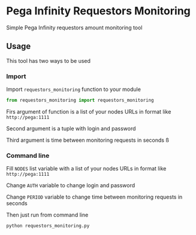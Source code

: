 # Pega Infinity Requestors Monitoring
Simple Pega Infinity requestors amount monitoring tool

## Usage
This tool has two ways to be used

### Import
Import `requestors_monitoring` function to your module
```python
from requestors_monitoring import requestors_monitoring
```

Firs argument of function is a list of your nodes URLs in format like `http://pega:1111`

Second argument is a tuple with login and password

Third argument is time between monitoring requests in seconds
ß


### Command line
Fill `NODES` list variable with a list of your nodes URLs in format like `http://pega:1111`

Change `AUTH` variable to change login and password

Change `PERIOD` variable to change time between monitoring requests in seconds

Then just run from command line
```bash
python requestors_monitoring.py
```
